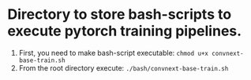 # Directory to store bash-scripts to execute pytorch training pipelines.

1. First, you need to make bash-script executable: `chmod u+x convnext-base-train.sh`
2. From the root directory execute: `./bash/convnext-base-train.sh`